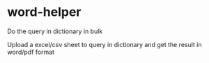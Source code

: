 # word-helper
Do the query in dictionary in bulk

Upload a excel/csv sheet to query in dictionary and get the result in word/pdf format
